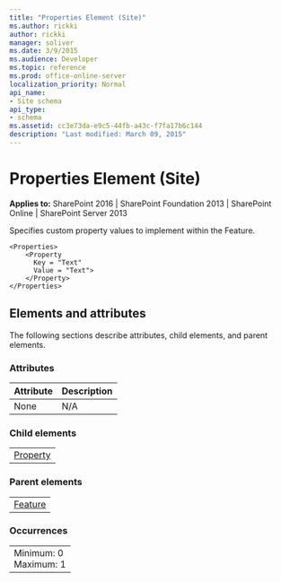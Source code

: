 ```yaml
---
title: "Properties Element (Site)"
ms.author: rickki
author: rickki
manager: soliver
ms.date: 3/9/2015
ms.audience: Developer
ms.topic: reference
ms.prod: office-online-server
localization_priority: Normal
api_name:
- Site schema
api_type:
- schema
ms.assetid: cc3e73da-e9c5-44fb-a43c-f7fa17b6c144
description: "Last modified: March 09, 2015"
---
```


# Properties Element (Site)

 
  
 **Applies to:** SharePoint 2016 | SharePoint Foundation 2013 | SharePoint Online | SharePoint Server 2013
  
Specifies custom property values to implement within the Feature. 
  
```
<Properties>
    <Property
      Key = "Text"
      Value = "Text">
    </Property>
</Properties>
```

## Elements and attributes

The following sections describe attributes, child elements, and parent elements.

### Attributes

|**Attribute**|**Description**|
|:-----|:-----|
|None  <br/> |N/A  <br/> |
   
### Child elements

||
|:-----|
|[Property](property-element-sitefeature.md)|
   
### Parent elements

||
|:-----|
|[Feature](feature-element-site.md)|
   
### Occurrences

||
|:-----|
|Minimum: 0  <br/> Maximum: 1  <br/> |
   

